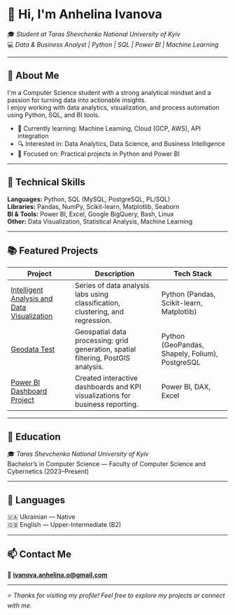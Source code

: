 # 👋 Hi, I'm Anhelina Ivanova  

🎓 *Student at Taras Shevchenko National University of Kyiv*  
💻 *Data & Business Analyst | Python | SQL | Power BI | Machine Learning*  

---

## 🚀 About Me
I'm a Computer Science student with a strong analytical mindset and a passion for turning data into actionable insights.  
I enjoy working with data analytics, visualization, and process automation using Python, SQL, and BI tools.

- 🌱 Currently learning: Machine Learning, Cloud (GCP, AWS), API integration  
- 🔍 Interested in: Data Analytics, Data Science, and Business Intelligence  
- 🧠 Focused on: Practical projects in Python and Power BI  

---

## 🧩 Technical Skills
**Languages:** Python, SQL (MySQL, PostgreSQL, PL/SQL)  
**Libraries:** Pandas, NumPy, Scikit-learn, Matplotlib, Seaborn  
**BI & Tools:** Power BI, Excel, Google BigQuery, Bash, Linux  
**Other:** Data Visualization, Statistical Analysis, Machine Learning  

---

## 📚 Featured Projects
| Project | Description | Tech Stack |
|----------|--------------|-------------|
| [Intelligent Analysis and Data Visualization](https://github.com/Abiliger/Intelligent-analysis-and-data-visualization) | Series of data analysis labs using classification, clustering, and regression. | Python (Pandas, Scikit-learn, Matplotlib) |
| [Geodata Test](https://github.com/Abiliger/vodafone-geodata-test) | Geospatial data processing: grid generation, spatial filtering, PostGIS analysis. | Python (GeoPandas, Shapely, Folium), PostgreSQL |
| [Power BI Dashboard Project](https://github.com/Abiliger/powerbi-dashboard) | Created interactive dashboards and KPI visualizations for business reporting. | Power BI, DAX, Excel |

---

## 🧮 Education
🎓 *Taras Shevchenko National University of Kyiv*  
Bachelor’s in Computer Science — Faculty of Computer Science and Cybernetics (2023–Present)  

---

## 💬 Languages
🇺🇦 Ukrainian — Native  
🇬🇧 English — Upper-Intermediate (B2)

---

## 📫 Contact Me
📧 **[ivanova.anhelina.o@gmail.com](mailto:ivanova.anhelina.o@gmail.com)**

---

⭐ *Thanks for visiting my profile! Feel free to explore my projects or connect with me.*
